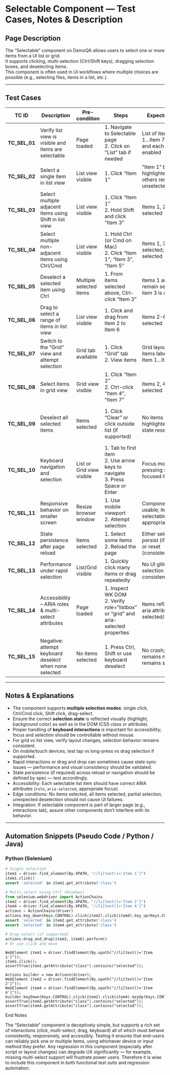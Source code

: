 # Selectable Component — Test Cases, Notes & Description

## Page Description  
The “Selectable” component on DemoQA allows users to select one or more items from a UI list or grid.  
It supports clicking, multi-selection (Ctrl/Shift keys), dragging selection boxes, and deselecting items.  
This component is often used in UI workflows where multiple choices are possible (e.g., selecting files, items in a list, etc.).

---

## Test Cases

| TC ID       | Description                                             | Pre-condition                        | Steps                                                                 | Expected Result                                                    | Notes / Edge Cases                                      |
|-------------|---------------------------------------------------------|--------------------------------------|----------------------------------------------------------------------|-------------------------------------------------------------------|--------------------------------------------------------|
| **TC_SEL_01** | Verify list view is visible and items are selectable     | Page loaded                          | 1. Navigate to Selectable page <br>2. Click on “List” tab if needed  | List of items (Item 1…Item 7) appears and each is visible & enabled | Use a locator list for items                          |
| **TC_SEL_02** | Select a single item in list view                        | List view visible                    | 1. Click “Item 1”                                                      | “Item 1” becomes highlighted/selected; others remain unselected   | Check CSS class/state of selected item                |
| **TC_SEL_03** | Select multiple adjacent items using Shift in list view  | List view visible                    | 1. Click “Item 1” <br>2. Hold Shift and click “Item 3”                | Items 1, 2, 3 all selected                                         | Check use of Shift key behavior                       |
| **TC_SEL_04** | Select multiple non-adjacent items using Ctrl/Cmd        | List view visible                    | 1. Hold Ctrl (or Cmd on Mac) <br>2. Click “Item 1”, “Item 3”, “Item 5” | Items 1, 3, 5 selected; others not selected                        | Platform differences: Ctrl vs Cmd                     |
| **TC_SEL_05** | Deselect a selected item using Ctrl                       | Multiple selected items              | 1. From items selected above, Ctrl-click “Item 3”                     | Items 1 and 5 remain selected; item 3 is deselected                 | Ensure state toggles on Ctrl-click                    |
| **TC_SEL_06** | Drag to select a range of items in list view             | List view visible                    | 1. Click and drag from Item 2 to Item 6                                | Items 2-6 become selected                                         | Test mouse drag behavior; verify range selection      |
| **TC_SEL_07** | Switch to the “Grid” view and attempt selection          | Grid tab available                   | 1. Click “Grid” tab <br>2. View items                                 | Grid layout appears, items labeled (e.g., Item 1…Item 9)         | Some items repositioned in grid view vs list view     |
| **TC_SEL_08** | Select items in grid view                                | Grid view visible                    | 1. Click “Item 2” <br>2. Ctrl-click “Item 4”, “Item 7”                | Items 2, 4, 7 selected                                              | Confirm multi-selection works in grid context         |
| **TC_SEL_09** | Deselect all selected items                              | Items selected                        | 1. Click “Clear” or click outside list (if supported)                 | No items are highlighted/selecting state reset                     | If no clear button, clicking outside should deselect  |
| **TC_SEL_10** | Keyboard navigation and selection                         | List or Grid view visible            | 1. Tab to first item <br>2. Use arrow keys to navigate <br>3. Press Space or Enter | Focus moves; pressing selects the focused item                     | Accessibility: focus styling, keyboard select         |
| **TC_SEL_11** | Responsive behavior on smaller screen                     | Resize browser window                | 1. Use mobile viewport <br>2. Attempt selection                       | Component remains usable; items selectable; layout appropriate     | Test touch vs mouse on mobile                         |
| **TC_SEL_12** | State persistence after page reload                       | Items selected                        | 1. Select some items <br>2. Reload the page                           | Either selections persist (if spec says) or reset (consistently)   | Compare behavior with spec                            |
| **TC_SEL_13** | Performance under rapid selection                        | List/Grid visible                    | 1. Quickly click many items or drag repeatedly                        | No UI glitches; selection state consistent                         | Check for UI lag or missed clicks                     |
| **TC_SEL_14** | Accessibility – ARIA roles & multi-select attributes       | Page loaded                          | 1. Inspect WK DOM <br>2. Verify role=”listbox” or “grid” and aria-selected properties | Items reflect correct aria attributes when selected/deselected     | Screen reader compatibility                           |
| **TC_SEL_15** | Negative: attempt keyboard deselect when none selected    | No items selected                    | 1. Press Ctrl, Shift or use keyboard deselect                         | No crash; selection remains none; UI remains stable                | Ensure no error thrown                                |

---

## Notes & Explanations

- The component supports **multiple selection modes**: single click, Ctrl/Cmd click, Shift click, drag-select.  
- Ensure the correct **selection state** is reflected visually (highlight, background color) as well as in the DOM (CSS class or attribute).  
- Proper handling of **keyboard interactions** is important for accessibility; focus and selection should be controllable without mouse.  
- For grid vs list view, verify layout changes, selection behavior remains consistent.  
- On mobile/touch devices, test tap vs long-press vs drag selection if supported.  
- Rapid interactions or drag and drop can sometimes cause state sync issues — performance and visual consistency should be validated.  
- State persistence (if required) across reload or navigation should be defined by spec — test accordingly.  
- Accessibility: Each selectable list item should have correct ARIA attributes (`role`, `aria-selected`, appropriate focus).  
- Edge conditions: No items selected, all items selected, partial selection, unexpected deselection should not cause UI failures.  
- Integration: If selectable component is part of larger page (e.g., interactions tab), assure other components don’t interfere with its behavior.

---

## Automation Snippets (Pseudo Code / Python / Java)

### Python (Selenium)

```python
# Single selection
item1 = driver.find_element(By.XPATH, "//li[text()='Item 1']")
item1.click()
assert 'selected' in item1.get_attribute('class')

# Multi-select using Ctrl (Windows)
from selenium.webdriver import ActionChains
item2 = driver.find_element(By.XPATH, "//li[text()='Item 2']")
item4 = driver.find_element(By.XPATH, "//li[text()='Item 4']")
actions = ActionChains(driver)
actions.key_down(Keys.CONTROL).click(item2).click(item4).key_up(Keys.CONTROL).perform()
assert 'selected' in item2.get_attribute('class')
assert 'selected' in item4.get_attribute('class')

# Drag select (if supported)
actions.drag_and_drop(item3, item6).perform()
# Or use click and move
```

```
WebElement item1 = driver.findElement(By.xpath("//li[text()='Item 1']"));
item1.click();
assertTrue(item1.getAttribute("class").contains("selected"));

Actions builder = new Actions(driver);
WebElement item2 = driver.findElement(By.xpath("//li[text()='Item 2']"));
WebElement item4 = driver.findElement(By.xpath("//li[text()='Item 4']"));
builder.keyDown(Keys.CONTROL).click(item2).click(item4).keyUp(Keys.CONTROL).build().perform();
assertTrue(item2.getAttribute("class").contains("selected"));
assertTrue(item4.getAttribute("class").contains("selected"));
```

End Notes

The “Selectable” component is deceptively simple, but supports a rich set of interactions (click, multi-select, drag, keyboard) all of which must behave consistently, responsively, and accessibly.
Testing it ensures that end-users can reliably pick one or multiple items, using whichever device or input method they prefer.
Any regression in this component (especially after script or layout changes) can degrade UX significantly — for example, missing multi-select support will frustrate power users.
Therefore it is wise to include this component in both functional test suits and regression automation.
